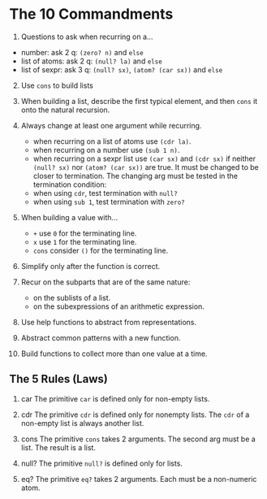 # The 10 Commandments

1. Questions to ask when recurring on a...
  - number:        ask 2 q: `(zero? n)`                      and `else`
  - list of atoms: ask 2 q: `(null? la)`                     and `else`
  - list of sexpr: ask 3 q: `(null? sx)`, `(atom? (car sx))` and `else`

2. Use `cons` to build lists

3. When building a list, describe the first typical element,
   and then `cons` it onto the natural recursion.

4. Always change at least one argument while recurring.
    - when recurring on a list of atoms use `(cdr la)`.
    - when recurring on a number use `(sub 1 n)`.
    - when recurring on a sexpr list use `(car sx)` and `(cdr sx)`
      if neither `(null? sx)` nor `(atom? (car sx))` are true.
  It must be changed to be closer to termina­tion.
  The changing arg must be tested in the termination condition:
    - when using `cdr`, test termination with `null?`
    - when using `sub 1`, test termination with `zero?`

5. When building a value with...
    - `+` use `0` for the terminating line.
    - `x` use `1` for the terminating line.
    - `cons` consider `()` for the terminating line.

6. Simplify only after the function is correct.

7. Recur on the subparts that are of the same nature:
    - on the sublists of a list.
    - on the subexpressions of an arithmetic expression.
    
8. Use help functions to abstract from representations.

9. Abstract common patterns with a new function.

10. Build functions to collect more than one value at a time.


## The 5 Rules (Laws)

1. car
      The primitive `car` is defined only for non-empty lists.

2. cdr
      The primitive `cdr` is defined only for nonempty lists.
      The `cdr` of a non-empty list is always another list.

3. cons
      The primitive `cons` takes 2 arguments.
      The second arg must be a list.
      The result is a list.

4. null?
      The primitive `null?` is defined only for lists.

5. eq?
      The primitive `eq?` takes 2 arguments.
      Each must be a non-numeric atom.

